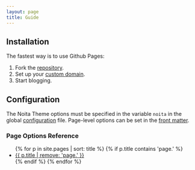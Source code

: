 ```yaml
---
layout: page
title: Guide
---
```


## Installation

The fastest way is to use Github Pages:

1. Fork the [repository][0].
1. Set up your [custom domain][1].
1. Start blogging.

## Configuration

The Noita Theme options must be specified in the variable `noita` in the global [configuration][2] file. Page-level options can be set in the [front matter][3].

### Page Options Reference

<ul>
{% for p in site.pages | sort: title %}
  {% if p.title contains 'page.' %}
<li><a href="{{ p.url }}">{{ p.title | remove: 'page.' }}</a></li>
  {% endif %}
{% endfor %}
</ul>

[0]: https://github.com/penibelst/jekyll-noita
[1]: https://help.github.com/articles/setting-up-a-custom-domain-with-pages
[2]: http://jekyllrb.com/docs/configuration/
[3]: http://jekyllrb.com/docs/frontmatter/
